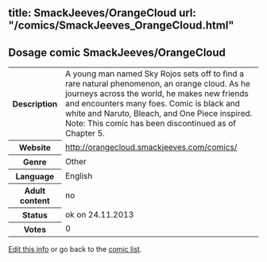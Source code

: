title: SmackJeeves/OrangeCloud
url: "/comics/SmackJeeves_OrangeCloud.html"
---
Dosage comic SmackJeeves/OrangeCloud
-----------------------------------------

<p id="msg"></p>
<script type="text/javascript">
if (window.location.search === '?edit_info_mail=sent_ok') {
  var elem = document.getElementById("msg");
  elem.innerHTML = 'Edited information sucessfully sent for review, which is usually done daily. Thanks!';
  elem.className = 'ok';
}
</script>
<table class="comicinfo">
<tr>
<th>Description</th><td>A young man named Sky Rojos sets off to find a rare natural phenomenon, an orange cloud. As he journeys across the world, he makes new friends and encounters many foes. Comic is black and white and Naruto, Bleach, and One Piece inspired. Note: This comic has been discontinued as of Chapter 5.</td>
</tr>
<tr>
<th>Website</th><td><a href="http://orangecloud.smackjeeves.com/comics/">http://orangecloud.smackjeeves.com/comics/</a></td>
</tr>
<tr>
<th>Genre</th><td>Other</td>
</tr>
<tr>
<th>Language</th><td>English</td>
</tr>
<tr>
<th>Adult content</th><td>no</td>
</tr>
<tr>
<th>Status</th><td>ok on 24.11.2013</td>
</tr>
<tr>
<th>Votes</th><td>0</td>
</tr>
</table>

[Edit this info](SmackJeeves_OrangeCloud_edit.html) or go back to the [comic list](../comic-index.html).
